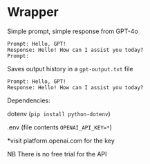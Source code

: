 # Wrapper

Simple prompt, simple response from GPT-4o
```
Prompt: Hello, GPT!
Response: Hello! How can I assist you today?
Prompt:
```

Saves output history in a `gpt-output.txt` file
```
Prompt: Hello, GPT!
Response: Hello! How can I assist you today?
```

Dependencies:

dotenv (`pip install python-dotenv`)

.env (file contents `OPENAI_API_KEY=*`)

*visit platform.openai.com for the key

NB There is no free trial for the API
